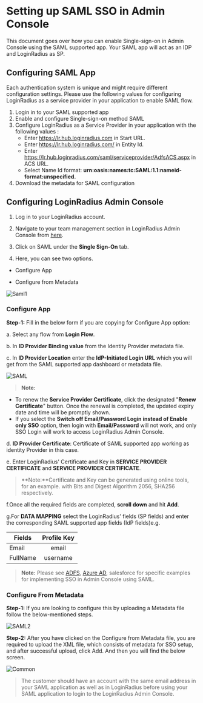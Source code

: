 # Setting up SAML SSO in Admin Console
This document goes over how you can enable Single-sign-on in Admin Console using the SAML supported app. Your SAML app will act as an IDP and LoginRadius as SP. 
## Configuring SAML App
Each authentication system is unique and might require different configuration settings. Please use the following values for configuring LoginRadius as a service provider in your application to enable SAML flow. 
1. Login in to your SAML supported app
2. Enable and configure Single-sign-on method SAML 
3. Configure LoginRadius as a Service Provider in your application with the following values :
      - Enter https://lr.hub.loginradius.com in Start URL.
      - Enter https://lr.hub.loginradius.com/  in Entity Id.
      - Enter https://lr.hub.loginradius.com/saml/serviceprovider/AdfsACS.aspx in ACS URL.
      - Select Name Id format:  **urn:oasis:names:tc:SAML:1.1:nameid-format:unspecified.**
4. Download the metadata for SAML configuration

## Configuring LoginRadius Admin Console

1.  Log in to your LoginRadius account.

2. Navigate to your team management section in LoginRadius Admin Console from [here](https://adminconsole.loginradius.com/account/team).

3. Click on SAML under the **Single Sign-On** tab. 

4. Here, you can see two options.

  - Configure App

  - Configure from Metadata

![Saml1](https://apidocs.lrcontent.com/images/image-4_757663926d25922926.65883202.png "SAML1")

###   **Configure App**

**Step-1:** Fill in the below form if you are copying for Configure App option:

  a. Select any flow from **Login Flow**.

  b. In **ID Provider Binding value** from the Identity Provider metadata file.

  c. In **ID Provider Location** enter the **IdP-Initiated Login URL** which you will get from the SAML supported app dashboard or metadata file. 

  ![SAML](https://apidocs.lrcontent.com/images/Team-SSO-SAML_1919972316649f52cc5e1323.10439405.png "SAML")

  > **Note:** 
   - To renew the **Service Provider Certificate**, click the designated "**Renew Certificate**" button. Once the renewal is completed, the updated expiry date and time will be promptly shown.
   - If you select the **Switch off Email/Password Login instead of Enable only SSO** option, then login with **Email/Password** will not work, and only SSO Login will work to access LoginRadius Admin Console.

  d. **ID Provider Certificate**: Certificate of SAML supported app working as identity Provider in this case. 

  e. Enter LoginRadius' Certificate and Key in **SERVICE PROVIDER CERTIFICATE** and **SERVICE   PROVIDER CERTIFICATE**. 


   >**Note:**Certificate and Key can be generated using online tools, for an example. with Bits and Digest Algorithm 2056, SHA256 respectively.

  f.Once all the required fields are completed, **scroll down** and hit **Add**.

  
  
  g.For **DATA MAPPING** select the LoginRadius' fields (SP fields) and enter the corresponding SAML supported app fields (IdP 
    fields)e.g.

   | Fields      |      Profile Key  | 
   |----------|:-------------:|
   | Email   |  email |
   |FullName  |  username   | 

>**Note:**  Please see [ADFS](https://www.loginradius.com/legacy/docs/api/v2/admin-console/team-management/sso-connectors/adfs-setup-in-admin-console), [Azure AD](https://www.loginradius.com/legacy/docs/api/v2/admin-console/team-management/setup-azure-ad), salesforce for specific examples for implementing SSO in Admin Console using SAML.

###  **Configure From Metadata**

**Step-1:** If you are looking to configure this by uploading a Metadata file follow the below-mentioned steps.

![SAML2](https://apidocs.lrcontent.com/images/image-5_3166063926d9d32ec14.33010041.png "SAML2")

**Step-2:** After you have clicked on the Configure from Metadata file, you are required to upload the XML file, which consists of metadata for SSO setup, and after successful upload, click  Add. And then you will find the below screen.

![Common](https://apidocs.lrcontent.com/images/pasted-image-0_1165463926a9d53a426.51777542.png "Common")

>The customer should have an account with the same email address in your SAML application as well as in LoginRadius before using your SAML application to login to the LoginRadius Admin Console.
